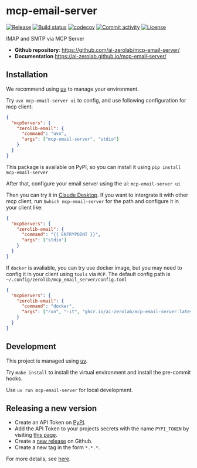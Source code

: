 # mcp-email-server

[![Release](https://img.shields.io/github/v/release/ai-zerolab/mcp-email-server)](https://img.shields.io/github/v/release/ai-zerolab/mcp-email-server)
[![Build status](https://img.shields.io/github/actions/workflow/status/ai-zerolab/mcp-email-server/main.yml?branch=main)](https://github.com/ai-zerolab/mcp-email-server/actions/workflows/main.yml?query=branch%3Amain)
[![codecov](https://codecov.io/gh/ai-zerolab/mcp-email-server/branch/main/graph/badge.svg)](https://codecov.io/gh/ai-zerolab/mcp-email-server)
[![Commit activity](https://img.shields.io/github/commit-activity/m/ai-zerolab/mcp-email-server)](https://img.shields.io/github/commit-activity/m/ai-zerolab/mcp-email-server)
[![License](https://img.shields.io/github/license/ai-zerolab/mcp-email-server)](https://img.shields.io/github/license/ai-zerolab/mcp-email-server)

IMAP and SMTP via MCP Server

- **Github repository**: <https://github.com/ai-zerolab/mcp-email-server/>
- **Documentation** <https://ai-zerolab.github.io/mcp-email-server/>

## Installation

We recommend using [uv](https://github.com/ai-zerolab/uv) to manage your environment.

Try `uvx mcp-email-server ui` to config, and use following configuration for mcp client:

```json
{
  "mcpServers": {
    "zerolib-email": {
      "command": "uvx",
      "args": ["mcp-email-server", "stdio"]
    }
  }
}
```

This package is available on PyPI, so you can install it using `pip install mcp-email-server`

After that, configure your email server using the ui: `mcp-email-server ui`

Then you can try it in [Claude Desktop](https://claude.ai/download). If you want to intergrate it with other mcp client, run `$which mcp-email-server` for the path and configure it in your client like:

```json
{
  "mcpServers": {
    "zerolib-email": {
      "command": "{{ ENTRYPOINT }}",
      "args": ["stdio"]
    }
  }
}
```

If `docker` is avaliable, you can try use docker image, but you may need to config it in your client using `tools` via `MCP`. The default config path is `~/.config/zerolib/mcp_email_server/config.toml`

```json
{
  "mcpServers": {
    "zerolib-email": {
      "command": "docker",
      "args": ["run", "-it", "ghcr.io/ai-zerolab/mcp-email-server:latest"]
    }
  }
}
```

## Development

This project is managed using [uv](https://github.com/ai-zerolab/uv).

Try `make install` to install the virtual environment and install the pre-commit hooks.

Use `uv run mcp-email-server` for local development.

## Releasing a new version

- Create an API Token on [PyPI](https://pypi.org/).
- Add the API Token to your projects secrets with the name `PYPI_TOKEN` by visiting [this page](https://github.com/ai-zerolab/mcp-email-server/settings/secrets/actions/new).
- Create a [new release](https://github.com/ai-zerolab/mcp-email-server/releases/new) on Github.
- Create a new tag in the form `*.*.*`.

For more details, see [here](https://fpgmaas.github.io/cookiecutter-uv/features/cicd/#how-to-trigger-a-release).
